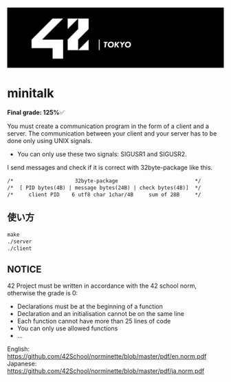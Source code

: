 ![](https://github.com/Sur1ive/42tokyo_piscine/blob/master/42.png)
# minitalk
**Final grade: 125%**:white_check_mark:</br>

You must create a communication program in the form of a client and a server.
The communication between your client and your server has to be done only using UNIX signals.
- You can only use these two signals: SIGUSR1 and SIGUSR2.

I send messages and check if it is correct with 32byte-package like this.</br>
```
/*                    32byte-package                         */
/*  [ PID bytes(4B) | message bytes(24B) | check bytes(4B)]  */
/*     client PID    6 utf8 char 1char/4B     sum of 28B     */
```

## 使い方
```
make
./server
./client
```

## NOTICE 
42 Project must be written in accordance with the 42 school norm, otherwise the grade is 0:
* Declarations must be at the beginning of a function
* Declaration and an initialisation cannot be on the same line
* Each function cannot have more than 25 lines of code
* You can only use allowed functions
* ...

English: https://github.com/42School/norminette/blob/master/pdf/en.norm.pdf <br />
Japanese: https://github.com/42School/norminette/blob/master/pdf/ja.norm.pdf
